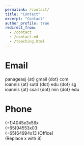 ```yaml
---
permalink: /contact/
title: "Contact"
excerpt: "Contact"
author_profile: true
redirect_from: 
  - /contact
  - /contact.md
  - /teaching.html
---
```


Email
=======
panageasj {at} gmail {dot} com <br/>
ioannis {at} sutd {dot} edu {dot} sg <br/>
ioannis {at} csail {dot} min {dot} edu

Phone
=======
(+1)4045x3x56x <br/>
(+65)94553x03  <br/>
(+65)64994x13 (Office) <br/>
(Replace x with 8)
